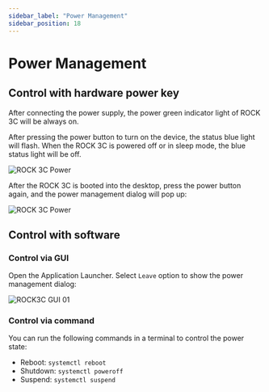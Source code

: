 ```yaml
---
sidebar_label: "Power Management"
sidebar_position: 18
---
```


# Power Management

## Control with hardware power key

After connecting the power supply, the power green indicator light of ROCK 3C will be always on.

After pressing the power button to turn on the device, the status blue light will flash. When the ROCK 3C is powered off or in sleep mode, the blue status light will be off.

![ROCK 3C Power](/img/rock3/3c/rock3c-power.webp)

After the ROCK 3C is booted into the desktop, press the power button again, and the power management dialog will pop up:

![ROCK 3C Power](/img/rock5a/rock5a-power-status.webp)

## Control with software

### Control via GUI

Open the Application Launcher. Select `Leave` option to show the power management dialog:

![ROCK3C GUI 01](/img/rock5a/rock5a-GUI-leave.webp)

### Control via command

You can run the following commands in a terminal to control the power state:

- Reboot: `systemctl reboot`
- Shutdown: `systemctl poweroff`
- Suspend: `systemctl suspend`

